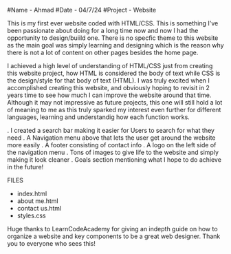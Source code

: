 #Name - Ahmad 
#Date - 04/7/24 
#Project - Website

This is my first ever website coded with HTML/CSS. This is something I've been passionate about doing for a long time now and now I had the opportunity to design/buiild one. There is no specfic theme to this website as the main goal was simply learning and designing 
which is the reason why there is not a lot of content on other pages besides the home page. 

I achieved a high level of understanding of HTML/CSS just from creating this website project, how HTML is considered the body of text while CSS is the design/style for that body of text (HTML). I was truly excited when I accomplished creating this website, and obviously hoping to revisit in 2 years time to see how much I can improve the website around that time. Although it may not impressive as future projects, this one will still hold a lot of meaning to me as this truly sparked my interest even further for different languages, learning and understandig how each function works.

. I created a search bar making it easier for Users to search for what they need
. A Navigation menu above that lets the user get around the website more easily
. A footer consisting of contact info 
. A logo on the left side of the navigation menu
. Tons of images to give life to the website and simply making it look cleaner
. Goals section mentioning what I hope to do achieve in the future!

FILES

- index.html
- about me.html
- contact us.html
- styles.css

Huge thanks to LearnCodeAcademy for giving an indepth guide on how to organize a website and key components to be a great web designer. Thank you to everyone who sees this!
